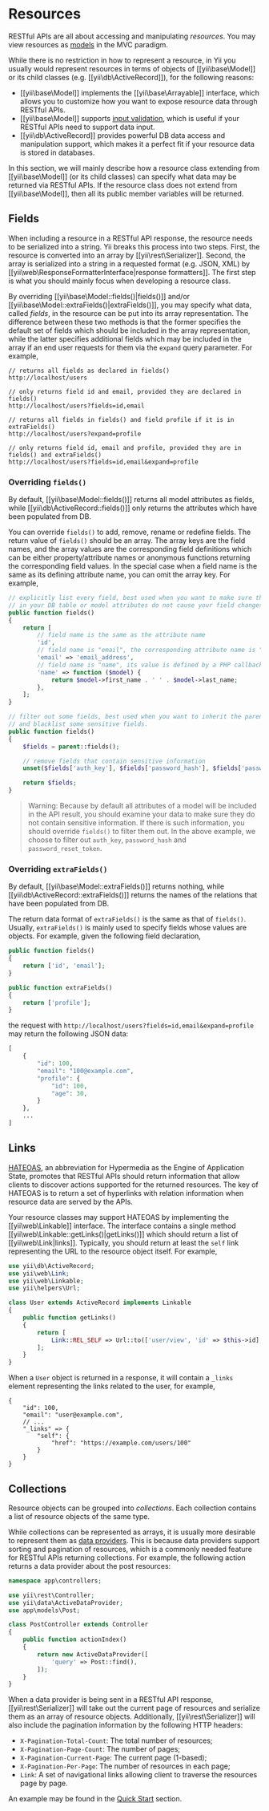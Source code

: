 Resources
=========

RESTful APIs are all about accessing and manipulating *resources*. You may view resources as
[models](structure-models.md) in the MVC paradigm.

While there is no restriction in how to represent a resource, in Yii you usually would represent resources
in terms of objects of [[yii\base\Model]] or its child classes (e.g. [[yii\db\ActiveRecord]]), for the
following reasons:

* [[yii\base\Model]] implements the [[yii\base\Arrayable]] interface, which allows you to
  customize how you want to expose resource data through RESTful APIs.
* [[yii\base\Model]] supports [input validation](input-validation.md), which is useful if your RESTful APIs
  need to support data input.
* [[yii\db\ActiveRecord]] provides powerful DB data access and manipulation support, which makes it
  a perfect fit if your resource data is stored in databases.

In this section, we will mainly describe how a resource class extending from [[yii\base\Model]] (or its child classes)
can specify what data may be returned via RESTful APIs. If the resource class does not extend from [[yii\base\Model]],
then all its public member variables will be returned.


## Fields <span id="fields"></span>

When including a resource in a RESTful API response, the resource needs to be serialized into a string.
Yii breaks this process into two steps. First, the resource is converted into an array by [[yii\rest\Serializer]].
Second, the array is serialized into a string in a requested format (e.g. JSON, XML) by
[[yii\web\ResponseFormatterInterface|response formatters]]. The first step is what you should mainly focus when
developing a resource class.

By overriding [[yii\base\Model::fields()|fields()]] and/or [[yii\base\Model::extraFields()|extraFields()]],
you may specify what data, called *fields*, in the resource can be put into its array representation.
The difference between these two methods is that the former specifies the default set of fields which should
be included in the array representation, while the latter specifies additional fields which may be included
in the array if an end user requests for them via the `expand` query parameter. For example,

```
// returns all fields as declared in fields()
http://localhost/users

// only returns field id and email, provided they are declared in fields()
http://localhost/users?fields=id,email

// returns all fields in fields() and field profile if it is in extraFields()
http://localhost/users?expand=profile

// only returns field id, email and profile, provided they are in fields() and extraFields()
http://localhost/users?fields=id,email&expand=profile
```


### Overriding `fields()` <span id="overriding-fields"></span>

By default, [[yii\base\Model::fields()]] returns all model attributes as fields, while
[[yii\db\ActiveRecord::fields()]] only returns the attributes which have been populated from DB.

You can override `fields()` to add, remove, rename or redefine fields. The return value of `fields()`
should be an array. The array keys are the field names, and the array values are the corresponding
field definitions which can be either property/attribute names or anonymous functions returning the
corresponding field values. In the special case when a field name is the same as its defining attribute
name, you can omit the array key. For example,

```php
// explicitly list every field, best used when you want to make sure the changes
// in your DB table or model attributes do not cause your field changes (to keep API backward compatibility).
public function fields()
{
    return [
        // field name is the same as the attribute name
        'id',
        // field name is "email", the corresponding attribute name is "email_address"
        'email' => 'email_address',
        // field name is "name", its value is defined by a PHP callback
        'name' => function ($model) {
            return $model->first_name . ' ' . $model->last_name;
        },
    ];
}

// filter out some fields, best used when you want to inherit the parent implementation
// and blacklist some sensitive fields.
public function fields()
{
    $fields = parent::fields();

    // remove fields that contain sensitive information
    unset($fields['auth_key'], $fields['password_hash'], $fields['password_reset_token']);

    return $fields;
}
```

> Warning: Because by default all attributes of a model will be included in the API result, you should
> examine your data to make sure they do not contain sensitive information. If there is such information,
> you should override `fields()` to filter them out. In the above example, we choose
> to filter out `auth_key`, `password_hash` and `password_reset_token`.


### Overriding `extraFields()` <span id="overriding-extra-fields"></span>

By default, [[yii\base\Model::extraFields()]] returns nothing, while [[yii\db\ActiveRecord::extraFields()]]
returns the names of the relations that have been populated from DB.

The return data format of `extraFields()` is the same as that of `fields()`. Usually, `extraFields()`
is mainly used to specify fields whose values are objects. For example, given the following field
declaration,

```php
public function fields()
{
    return ['id', 'email'];
}

public function extraFields()
{
    return ['profile'];
}
```

the request with `http://localhost/users?fields=id,email&expand=profile` may return the following JSON data:

```php
[
    {
        "id": 100,
        "email": "100@example.com",
        "profile": {
            "id": 100,
            "age": 30,
        }
    },
    ...
]
```


## Links <span id="links"></span>

[HATEOAS](http://en.wikipedia.org/wiki/HATEOAS), an abbreviation for Hypermedia as the Engine of Application State,
promotes that RESTful APIs should return information that allow clients to discover actions supported for the returned
resources. The key of HATEOAS is to return a set of hyperlinks with relation information when resource data are served
by the APIs.

Your resource classes may support HATEOAS by implementing the [[yii\web\Linkable]] interface. The interface
contains a single method [[yii\web\Linkable::getLinks()|getLinks()]] which should return a list of [[yii\web\Link|links]].
Typically, you should return at least the `self` link representing the URL to the resource object itself. For example,

```php
use yii\db\ActiveRecord;
use yii\web\Link;
use yii\web\Linkable;
use yii\helpers\Url;

class User extends ActiveRecord implements Linkable
{
    public function getLinks()
    {
        return [
            Link::REL_SELF => Url::to(['user/view', 'id' => $this->id], true),
        ];
    }
}
```

When a `User` object is returned in a response, it will contain a `_links` element representing the links related
to the user, for example,

```
{
    "id": 100,
    "email": "user@example.com",
    // ...
    "_links" => {
        "self": {
            "href": "https://example.com/users/100"
        }
    }
}
```


## Collections <span id="collections"></span>

Resource objects can be grouped into *collections*. Each collection contains a list of resource objects
of the same type.

While collections can be represented as arrays, it is usually more desirable to represent them
as [data providers](output-data-providers.md). This is because data providers support sorting and pagination
of resources, which is a commonly needed feature for RESTful APIs returning collections. For example,
the following action returns a data provider about the post resources:

```php
namespace app\controllers;

use yii\rest\Controller;
use yii\data\ActiveDataProvider;
use app\models\Post;

class PostController extends Controller
{
    public function actionIndex()
    {
        return new ActiveDataProvider([
            'query' => Post::find(),
        ]);
    }
}
```

When a data provider is being sent in a RESTful API response, [[yii\rest\Serializer]] will take out the current
page of resources and serialize them as an array of resource objects. Additionally, [[yii\rest\Serializer]]
will also include the pagination information by the following HTTP headers:

* `X-Pagination-Total-Count`: The total number of resources;
* `X-Pagination-Page-Count`: The number of pages;
* `X-Pagination-Current-Page`: The current page (1-based);
* `X-Pagination-Per-Page`: The number of resources in each page;
* `Link`: A set of navigational links allowing client to traverse the resources page by page.

An example may be found in the [Quick Start](rest-quick-start.md#trying-it-out) section.
